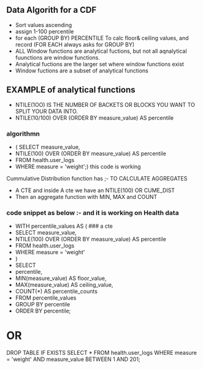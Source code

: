 ## Data Algorith for a CDF
- Sort values ascending
- assign 1-100 percentile
- for each (GROUP BY) PERCENTILE To calc floor& ceiling values, and record (FOR EACH always asks for GROUP BY)
- ALL Window functions are analytical fuctions, but not all aqnalytical fuunctions are window functions.
- Analytical fuctions are the larger set where window functions exist
- Window fuctions are a subset of analytical functions

## EXAMPLE of analytical functions
- NTILE(1OO) IS THE NUMBER OF BACKETS OR BLOCKS YOU WANT TO SPLIT YOUR DATA INTO.
- NTILE(10/100) OVER (ORDER  BY measure_value) AS percentile
### algorithmn
- ( SELECT measure_value,
- NTILE(100) OVER (ORDER  BY measure_value) AS percentile
- FROM health.user_logs
- WHERE measure = 'weight';) this code is working

Cummulative Distribution function has ;- TO CALCULATE AGGREGATES
- A CTE and inside A cte we have an NTILE(100) OR CUME_DIST
- Then an aggregate function with MIN, MAX and COUNT
  
### code snippet as below :- and it is working on Health data

- WITH percentile_values AS (   ### a cte
- SELECT measure_value,
- NTILE(100) OVER (ORDER  BY measure_value) AS percentile
- FROM health.user_logs
- WHERE measure = 'weight'
- )
- SELECT
- percentile,
- MIN(measure_value) AS floor_value,
- MAX(measure_value) AS ceiling_value,
- COUNT(*) AS percentile_counts
- FROM percentile_values
- GROUP BY percentile
- ORDER BY percentile;
# OR
DROP TABLE IF EXISTS 
SELECT *
FROM health.user_logs
WHERE measure = 'weight'
AND measure_value BETWEEN 1 AND 201;

